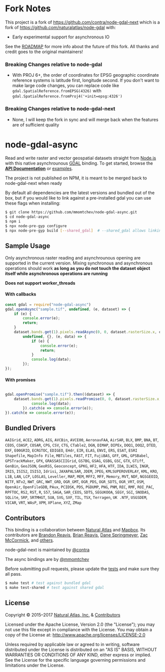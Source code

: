 # Fork Notes

This project is a fork of https://github.com/contra/node-gdal-next which is a fork of https://github.com/naturalatlas/node-gdal with:

- Early experimental support for asynchronous IO

See the [ROADMAP](ROADMAP.md) for more info about the future of this fork. All thanks and credit goes to the original maintainers!

### Breaking Changes relative to node-gdal

- With PROJ 6+, the order of coordinates for EPSG geographic coordinate reference systems is latitude first,
longitude second. If you don't want to make large code changes, you can replace code like `gdal.SpatialReference.fromEPSG(4326)` with `gdal.SpatialReference.fromProj4('+init=epsg:4326')`

### Breaking Changes relative to node-gdal-next

- None, I will keep the fork in sync and will merge back when the features are of sufficient quality

# node-gdal-async

Read and write raster and vector geospatial datasets straight from [Node.js](http://nodejs.org) with this native asynchrounous [GDAL](http://www.gdal.org/) binding. To get started, browse the [**API Documentation**](https://contra.io/node-gdal-next/classes/gdal.html) or [examples](examples/).

The project is not published on NPM, it is meant to be merged back to node-gdal-next when ready

By default all dependencies are the latest versions and bundled out of the box, but if you would like to link against a pre-installed gdal you can use these flags when installing:

```sh
$ git clone https://github.com/mmomtchev/node-gdal-async.git
$ cd node-gdal-async
$ npm i
$ npx node-pre-gyp configure
$ npx node-pre-gyp build [--shared_gdal]  # --shared_gdal allows linking to the OS-provided libgdal, requires libgdal-dev (debian: sudo apt-get install libgdal-dev)
```

## Sample Usage

Only asynchronous raster reading and asynchrounous opening are supported in the current version. Mixing synchronous and asynchronous operations should work **as long as you do not touch the dataset object itself while asynchronous operations are running**

**Does not support worker_threads**

#### With callbacks

```js
const gdal = require("node-gdal-async")
gdal.openAsync("sample.tif", undefined, (e, dataset) => {
    if (e) {
        console.error(e);
        return;
    }
    dataset.bands.get(1).pixels.readAsync(0, 0, dataset.rasterSize.x, dataset.rasterSize.y,
        undefined, {}, (e, data) => {
            if (e) {
                console.error(e);
                return;
            }
            console.log(data);
        });
});
```

#### With promises

```js

gdal.openPromise("sample.tif").then((dataset) => {
    dataset.bands.get(1).pixels.readPromise(0, 0, dataset.rasterSize.x, dataset.rasterSize.y).then((data) => {
            console.log(data);
        }).catch(e => console.error(e));
}).catch(e => console.error(e));
```


## Bundled Drivers

`AAIGrid`, `ACE2`, `ADRG`, `AIG`, `AVCBin`, `AVCE00`, `AeronavFAA`, `AirSAR`, `BLX`, `BMP`, `BNA`, `BT`, `CEOS`, `COASP`, `COSAR`, `CPG`, `CSV`, `CTG`, `CTable2`, `DGN`, `DIMAP`, `DIPEx`, `DOQ1`, `DOQ2`, `DTED`, `DXF`, `E00GRID`, `ECRGTOC`, `EDIGEO`, `EHdr`, `EIR`, `ELAS`, `ENVI`, `ERS`, `ESAT`, `ESRI Shapefile`, `MapInfo File`, `MBTiles`, `FAST`, `FIT`, `FujiBAS`, `GFF`, `GML`, `GPSBabel`, `GPSTrackMaker`, `GPX`, `GRASSASCIIGrid`, `GS7BG`, `GSAG`, `GSBG`, `GSC`, `GTX`, `GTiff`, `GenBin`, `GeoJSON`, `GeoRSS`, `Geoconcept`, `GPKG`, `HF2`, `HFA`, `HTF`, `IDA`, `ILWIS`, `INGR`, `IRIS`, `ISIS2`, `ISIS3`, `Idrisi`, `JAXAPALSAR`, `JDEM`, `JPEG`, `KMLSUPEROVERLAY`, `KML`, `KRO`, `L1B`, `LAN`, `LCP`, `LOSLAS`, `Leveller`, `MAP`, `MEM`, `MFF2`, `MFF`, `Memory`, `MVT`, `NDF`, `NGSGEOID`, `NITF`, `NTv2`, `NWT_GRC`, `NWT_GRD`, `OGR_GMT`, `OGR_PDS`, `OGR_SDTS`, `OGR_VRT`, `OSM`, `OpenAir`, `OpenFileGDB`, `PAux`, `PCIDSK`, `PDS`, `PGDUMP`, `PNG`, `PNM`, `REC`, `RMF`, `ROI_PAC`, `RPFTOC`, `RS2`, `RST`, `R`, `S57`, `SAGA`, `SAR_CEOS`, `SDTS`, `SEGUKOOA`, `SEGY`, `SGI`, `SNODAS`, `SQLite`, `SRP`, `SRTMHGT`, `SUA`, `SVG`, `SXF`, `TIL`, `TSX`, `Terragen`, `UK .NTF`, `USGSDEM`, `VICAR`, `VRT`, `WAsP`, `XPM`, `XPlane`, `XYZ`, `ZMap`

## Contributors

This binding is a collaboration between [Natural Atlas](https://github.com/naturalatlas) and [Mapbox](https://github.com/mapbox). Its contributors are [Brandon Reavis](https://github.com/brandonreavis), [Brian Reavis](https://github.com/brianreavis), [Dane Springmeyer](https://github.com/springmeyer), [Zac McCormick](https://github.com/zhm), and [others](https://github.com/naturalatlas/node-gdal/graphs/contributors).

node-gdal-next is maintained by [@contra](https://github.com/contra)

The async bindings are by [@mmomtchev](https://github.com/mmomtchev)

Before submitting pull requests, please update the [tests](test) and make sure they all pass.

```sh
$ make test # test against bundled gdal
$ make test-shared # test against shared gdal
```

## License

Copyright &copy; 2015–2017 [Natural Atlas, Inc.](https://github.com/naturalatlas) & [Contributors](https://github.com/naturalatlas/node-gdal/graphs/contributors)

Licensed under the Apache License, Version 2.0 (the "License"); you may not use this file except in compliance with the License. You may obtain a copy of the License at: http://www.apache.org/licenses/LICENSE-2.0

Unless required by applicable law or agreed to in writing, software distributed under the License is distributed on an "AS IS" BASIS, WITHOUT WARRANTIES OR CONDITIONS OF ANY KIND, either express or implied. See the License for the specific language governing permissions and limitations under the License.
